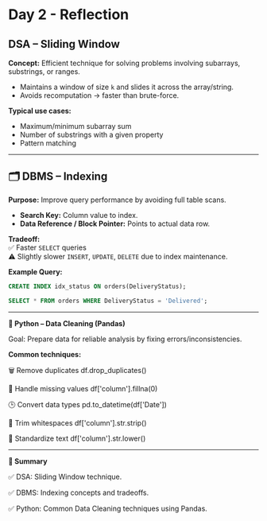 # Day 2 - Reflection

## DSA – Sliding Window

**Concept:** Efficient technique for solving problems involving subarrays, substrings, or ranges.

- Maintains a window of size `k` and slides it across the array/string.
- Avoids recomputation → faster than brute-force.

**Typical use cases:**

- Maximum/minimum subarray sum  
- Number of substrings with a given property  
- Pattern matching  

---

## 🗂️ DBMS – Indexing

**Purpose:** Improve query performance by avoiding full table scans.

- **Search Key:** Column value to index.
- **Data Reference / Block Pointer:** Points to actual data row.

**Tradeoff:**  
✅ Faster `SELECT` queries  
⚠️ Slightly slower `INSERT`, `UPDATE`, `DELETE` due to index maintenance.

**Example Query:**
```sql
CREATE INDEX idx_status ON orders(DeliveryStatus);
```
```sql
SELECT * FROM orders WHERE DeliveryStatus = 'Delivered';
```

---
**🐍 Python – Data Cleaning (Pandas)**

Goal: Prepare data for reliable analysis by fixing errors/inconsistencies.

**Common techniques:**

🗑️ Remove duplicates
df.drop_duplicates()

🧮 Handle missing values
df['column'].fillna(0)

🕒 Convert data types
pd.to_datetime(df['Date'])

🧹 Trim whitespaces
df['column'].str.strip()

🔡 Standardize text
df['column'].str.lower()

---
**📝 Summary**

✅ DSA: Sliding Window technique.

✅ DBMS: Indexing concepts and tradeoffs.

✅ Python: Common Data Cleaning techniques using Pandas.
